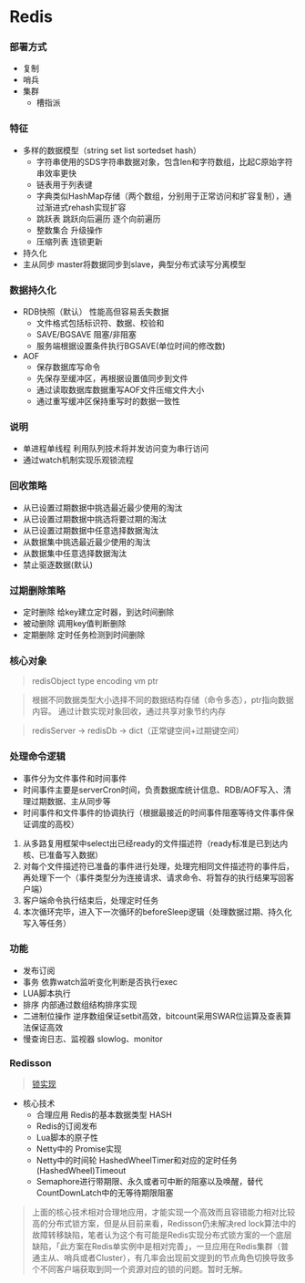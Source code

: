 # Redis

### 部署方式
   * 复制
   * 哨兵
   * 集群
       * 槽指派

### 特征
   * 多样的数据模型（string set list sortedset hash）
       * 字符串使用的SDS字符串数据对象，包含len和字符数组，比起C原始字符串效率更快
       * 链表用于列表键
       * 字典类似HashMap存储（两个数组，分别用于正常访问和扩容复制），通过渐进式rehash实现扩容
       * 跳跃表
            跳跃向后遍历
            逐个向前遍历
       * 整数集合
            升级操作
       * 压缩列表
            连锁更新
   * 持久化
   * 主从同步 master将数据同步到slave，典型分布式读写分离模型
    
### 数据持久化
   * RDB快照（默认） 性能高但容易丢失数据
       * 文件格式包括标识符、数据、校验和
       * SAVE/BGSAVE 阻塞/非阻塞
       * 服务端根据设置条件执行BGSAVE(单位时间的修改数)
   * AOF
       * 保存数据库写命令
       * 先保存至缓冲区，再根据设置值同步到文件
       * 通过读取数据库数据重写AOF文件压缩文件大小
       * 通过重写缓冲区保持重写时的数据一致性
    
### 说明
   * 单进程单线程 利用队列技术将并发访问变为串行访问
   * 通过watch机制实现乐观锁流程
    
### 回收策略
   * 从已设置过期数据中挑选最近最少使用的淘汰
   * 从已设置过期数据中挑选将要过期的淘汰
   * 从已设置过期数据中任意选择数据淘汰
   * 从数据集中挑选最近最少使用的淘汰
   * 从数据集中任意选择数据淘汰
   * 禁止驱逐数据(默认)

### 过期删除策略
* 定时删除 给key建立定时器，到达时间删除
* 被动删除 调用key值判断删除
* 定期删除 定时任务检测到时间删除
    
### 核心对象
    
   >redisObject
    type encoding vm ptr
    
   >根据不同数据类型大小选择不同的数据结构存储（命令多态），ptr指向数据内容。
    通过计数实现对象回收，通过共享对象节约内存
    
   >redisServer -> redisDb -> dict（正常键空间+过期键空间）
    
### 处理命令逻辑

   * 事件分为文件事件和时间事件
   * 时间事件主要是serverCron时间，负责数据库统计信息、RDB/AOF写入、清理过期数据、主从同步等
   * 时间事件和文件事件的协调执行（根据最接近的时间事件阻塞等待文件事件保证调度的高校）

   1. 从多路复用框架中select出已经ready的文件描述符（ready标准是已到达内核、已准备写入数据）
   2. 对每个文件描述符已准备的事件进行处理，处理完相同文件描述符的事件后，再处理下一个（事件类型分为连接请求、请求命令、将暂存的执行结果写回客户端）
   3. 客户端命令执行结束后，处理定时任务
   4. 本次循环完毕，进入下一次循环的beforeSleep逻辑（处理数据过期、持久化写入等任务）
    
### 功能
   
   * 发布订阅
   * 事务
        依靠watch监听变化判断是否执行exec
   * LUA脚本执行
   * 排序
        内部通过数组结构排序实现
   * 二进制位操作
        逆序数组保证setbit高效，bitcount采用SWAR位运算及查表算法保证高效
   * 慢查询日志、监视器
        slowlog、monitor
      
### Redisson  

   >[锁实现](https://www.oschina.net/group/skill#/detail/2376273)
   * 核心技术
       * 合理应用 Redis的基本数据类型 HASH
       * Redis的订阅发布
       * Lua脚本的原子性
       * Netty中的 Promise实现
       * Netty中的时间轮 HashedWheelTimer和对应的定时任务 (HashedWheel)Timeout
       * Semaphore进行带期限、永久或者可中断的阻塞以及唤醒，替代 CountDownLatch中的无等待期限阻塞
    
   >上面的核心技术相对合理地应用，才能实现一个高效而且容错能力相对比较高的分布式锁方案，但是从目前来看，Redisson仍未解决red lock算法中的故障转移缺陷，笔者认为这个有可能是Redis实现分布式锁方案的一个底层缺陷，「此方案在Redis单实例中是相对完善」，一旦应用在Redis集群（普通主从、哨兵或者Cluster），有几率会出现前文提到的节点角色切换导致多个不同客户端获取到同一个资源对应的锁的问题。暂时无解。